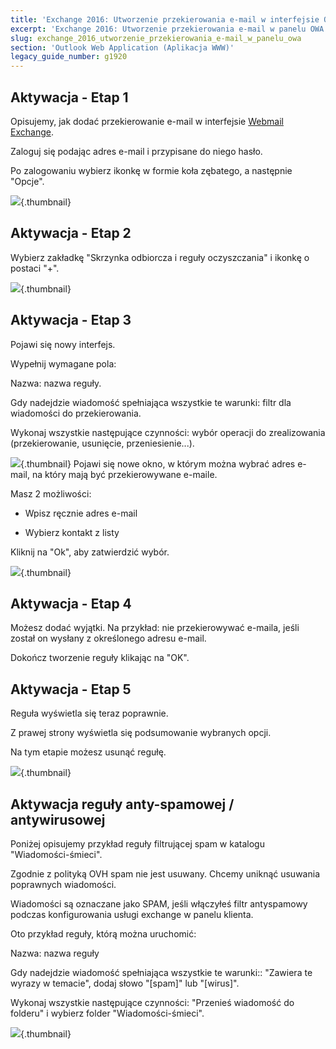 ```yaml
---
title: 'Exchange 2016: Utworzenie przekierowania e-mail w interfejsie OWA'
excerpt: 'Exchange 2016: Utworzenie przekierowania e-mail w panelu OWA'
slug: exchange_2016_utworzenie_przekierowania_e-mail_w_panelu_owa
section: 'Outlook Web Application (Aplikacja WWW)'
legacy_guide_number: g1920
---
```


## Aktywacja - Etap 1
Opisujemy, jak dodać przekierowanie e-mail w interfejsie [Webmail Exchange](https://ex.mail.ovh.net/owa/).

Zaloguj się podając adres e-mail i przypisane do niego hasło.

Po zalogowaniu wybierz ikonkę w formie koła zębatego, a następnie "Opcje".

![](images/img_2936.jpg){.thumbnail}


## Aktywacja - Etap 2
Wybierz zakładkę "Skrzynka odbiorcza i reguły oczyszczania" i ikonkę o postaci "+".

![](images/img_2939.jpg){.thumbnail}


## Aktywacja - Etap 3
Pojawi się nowy interfejs.

Wypełnij wymagane pola:

Nazwa: nazwa reguły.

Gdy nadejdzie wiadomość spełniająca wszystkie te warunki: filtr dla wiadomości do przekierowania.

Wykonaj wszystkie następujące czynności: wybór operacji do zrealizowania (przekierowanie, usunięcie, przeniesienie...).

![](images/img_2940.jpg){.thumbnail}
Pojawi się nowe okno, w którym można wybrać adres e-mail, na który mają być przekierowywane e-maile.

Masz 2 możliwości:


- Wpisz ręcznie adres e-mail

- Wybierz kontakt z listy


Kliknij na "Ok", aby zatwierdzić wybór.

![](images/img_2942.jpg){.thumbnail}


## Aktywacja - Etap 4
Możesz dodać wyjątki. Na przykład: nie przekierowywać e-maila, jeśli został on wysłany z określonego adresu e-mail.

Dokończ tworzenie reguły klikając na "OK".


## Aktywacja - Etap 5
Reguła wyświetla się teraz poprawnie.

Z prawej strony wyświetla się podsumowanie wybranych opcji.

Na tym etapie możesz usunąć regułę.

![](images/img_2944.jpg){.thumbnail}


## Aktywacja reguły anty-spamowej / antywirusowej
Poniżej opisujemy przykład reguły filtrującej spam w katalogu "Wiadomości-śmieci".

Zgodnie z polityką OVH spam nie jest usuwany. Chcemy uniknąć usuwania poprawnych wiadomości.

Wiadomości są oznaczane jako SPAM, jeśli włączyłeś filtr antyspamowy podczas konfigurowania usługi exchange w panelu klienta. 

Oto przykład reguły, którą można uruchomić:

Nazwa: nazwa reguły

Gdy nadejdzie wiadomość spełniająca wszystkie te warunki:: "Zawiera te wyrazy w temacie", dodaj słowo "[spam]" lub "[wirus]".

Wykonaj wszystkie następujące czynności: "Przenieś wiadomość do folderu" i wybierz folder "Wiadomości-śmieci".

![](images/img_2945.jpg){.thumbnail}

